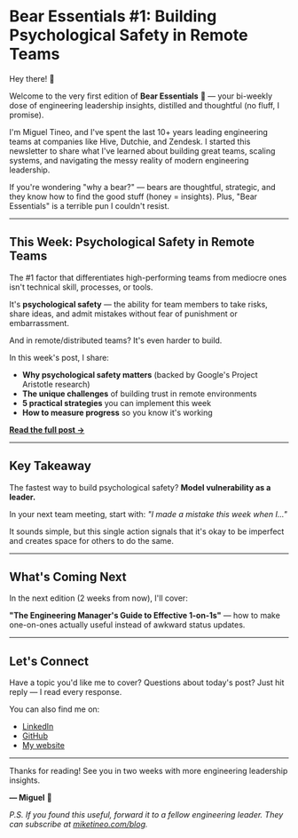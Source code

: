 # Bear Essentials #1: Building Psychological Safety in Remote Teams

Hey there! 👋

Welcome to the very first edition of **Bear Essentials** 🐻 — your bi-weekly dose of engineering leadership insights, distilled and thoughtful (no fluff, I promise).

I'm Miguel Tineo, and I've spent the last 10+ years leading engineering teams at companies like Hive, Dutchie, and Zendesk. I started this newsletter to share what I've learned about building great teams, scaling systems, and navigating the messy reality of modern engineering leadership.

If you're wondering "why a bear?" — bears are thoughtful, strategic, and they know how to find the good stuff (honey = insights). Plus, "Bear Essentials" is a terrible pun I couldn't resist.

---

## This Week: Psychological Safety in Remote Teams

The #1 factor that differentiates high-performing teams from mediocre ones isn't technical skill, processes, or tools.

It's **psychological safety** — the ability for team members to take risks, share ideas, and admit mistakes without fear of punishment or embarrassment.

And in remote/distributed teams? It's even harder to build.

In this week's post, I share:

- **Why psychological safety matters** (backed by Google's Project Aristotle research)
- **The unique challenges** of building trust in remote environments
- **5 practical strategies** you can implement this week
- **How to measure progress** so you know it's working

**[Read the full post →](https://miketineo.com/blog/generated/psychological-safety.html)**

---

## Key Takeaway

The fastest way to build psychological safety? **Model vulnerability as a leader.**

In your next team meeting, start with: *"I made a mistake this week when I..."*

It sounds simple, but this single action signals that it's okay to be imperfect and creates space for others to do the same.

---

## What's Coming Next

In the next edition (2 weeks from now), I'll cover:

**"The Engineering Manager's Guide to Effective 1-on-1s"** — how to make one-on-ones actually useful instead of awkward status updates.

---

## Let's Connect

Have a topic you'd like me to cover? Questions about today's post? Just hit reply — I read every response.

You can also find me on:
- [LinkedIn](https://www.linkedin.com/in/miketineo)
- [GitHub](https://github.com/miketineo)
- [My website](https://miketineo.com)

---

Thanks for reading! See you in two weeks with more engineering leadership insights.

**— Miguel** 🐻

*P.S. If you found this useful, forward it to a fellow engineering leader. They can subscribe at [miketineo.com/blog](https://miketineo.com/blog).*
